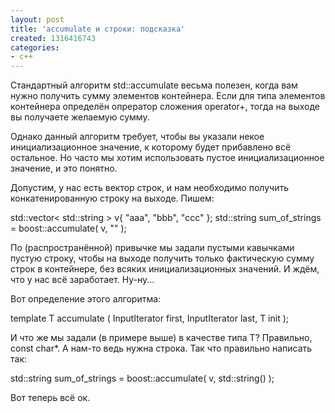 ```yaml
---
layout: post
title: 'accumulate и строки: подсказка'
created: 1316416743
categories:
- c++
---
```

<!--break-->
Стандартный алгоритм std::accumulate весьма полезен, когда вам нужно получить сумму элементов контейнера. Если для типа элементов контейнера определён опрератор сложения operator+, тогда на выходе вы получаете желаемую сумму.

Однако данный алгоритм требует, чтобы вы указали некое инициализационное значение, к которому будет прибавлено всё остальное. Но часто мы хотим использовать пустое инициализационное значение, и это понятно.

Допустим, у нас есть вектор строк, и нам необходимо получить конкатенированную строку на выходе. Пишем:

<cpp>
std::vector< std::string > v{ "aaa", "bbb", "ccc" };
std::string sum_of_strings = boost::accumulate( v, "" );
</cpp>

По (распространённой) привычке мы задали пустыми кавычками пустую строку, чтобы на выходе получить только фактическую сумму строк в контейнере, без всяких инициализационных значений. И ждём, что у нас всё заработает. Ну-ну...

Вот определение этого алгоритма:

<cpp>
template <class InputIterator, class T>
T accumulate ( InputIterator first, InputIterator last, T init );
</cpp>

И что же мы задали (в примере выше) в качестве типа T? Правильно, const char*. А нам-то ведь нужна строка. Так что правильно написать так:

<cpp>
std::string sum_of_strings = boost::accumulate( v, std::string() );
</cpp>

Вот теперь всё ок.
